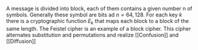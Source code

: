 A message is divided into block, each of them contains a given number n of symbols. Generally these symbol are bits ad $n=64,128$. For each key $k$ there is a cryptographic function $E_k$ that maps each block to a block of the same length. 
The Feistel cipher is an example of a block cipher. This cipher alternates substitution and permutations and realize [[Confusion]] and [[Diffusion]] 
